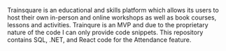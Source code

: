 Trainsquare is an educational and skills platform which allows its users to host their own in-person and online workshops as well as book courses, lessons and activities. 
Trainqure is an MVP and due to the proprietary nature of the code I can only provide code snippets. 
This repository contains SQL, .NET, and React code for the Attendance feature.
